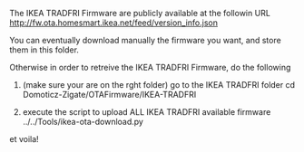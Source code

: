 The IKEA TRADFRI Firmware are publicly available at the followin URL
http://fw.ota.homesmart.ikea.net/feed/version_info.json

You can eventually download manually the firmware you want, and store them in this folder.

Otherwise in order to retreive the IKEA TRADFRI Firmware, do the following

1. (make sure your are on the rght folder) go to the IKEA TRADFRI folder
   cd Domoticz-Zigate/OTAFirmware/IKEA-TRADFRI

2. execute the script to upload ALL IKEA TRADFRI available firmware
   ../../Tools/ikea-ota-download.py

et voila!
